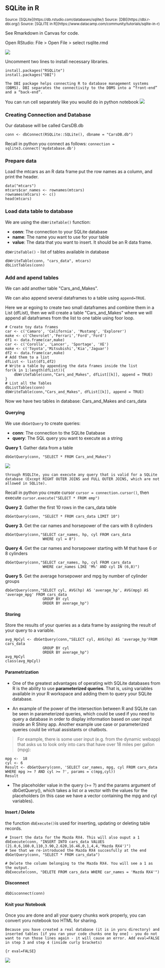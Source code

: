 ## SQLite in R
<small>
Source: [SQLite](https://db.rstudio.com/databases/sqlite/)
Source: [DBI](https://dbi.r-dbi.org/)
Source: [SQLITE in R](https://www.datacamp.com/community/tutorials/sqlite-in-r)
</small>

See Rmarkdown in Canvas for code.

Open RStudio: File > Open File > select rsqlite.rmd

![](_static/r2.png)

Uncomment two lines to install necessary libraries.

```
install.packages("RSQLite")
install.packages("DBI")
```

```{note}
The DBI package helps connecting R to database management systems (DBMS). DBI separates the connectivity to the DBMS into a “front-end” and a “back-end”.
```

You can run cell separately like you woulld do in python notebook
![](_static/r1.png)

### Creating Connection and Database


Our database will be called CarsDB.db

```{r}
conn <- dbConnect(RSQLite::SQLite(), dbname = "CarsDB.db")
```
Recall in python you connect as follows: ```connection = sqlite3.connect('mydatabase.db')``` 
 
### Prepare data
Load the mtcars as an R data frame put the row names as a column, and print the header.

```
data("mtcars")
mtcars$car_names <- rownames(mtcars)
rownames(mtcars) <- c()
head(mtcars) 
 ```

### Load data table to database

We are using the ```dbWriteTable()``` function:

- **conn**: The connection to your SQLite database
- **name**: The name you want to use for your table
- **value**: The data that you want to insert. It should be an R data frame.

```dbWriteTable()``` - list of tables available in database

```
dbWriteTable(conn, "cars_data", mtcars)
dbListTables(conn)
```

### Add and apend tables
We can add another table "Cars_and_Makes".

We can also append several dataframes to a table using ```append=TRUE```.

Here we ar egoing to create two small dataframes and combine them in a List (dfList), then we will create a table "Cars_and_Makes" where we will append all dataframes from the list to one table using foor loop.
```
# Create toy data frames
car <- c('Camaro', 'California', 'Mustang', 'Explorer')
make <- c('Chevrolet','Ferrari','Ford','Ford')
df1 <- data.frame(car,make)
car <- c('Corolla', 'Lancer', 'Sportage', 'XE')
make <- c('Toyota','Mitsubishi','Kia','Jaguar')
df2 <- data.frame(car,make)
# Add them to a list
dfList <- list(df1,df2)
# Write a table by appending the data frames inside the list
for(k in 1:length(dfList)){
    dbWriteTable(conn,"Cars_and_Makes", dfList[[k]], append = TRUE)
}
# List all the Tables
dbListTables(conn)
dbWriteTable(conn,"Cars_and_Makes", dfList[[k]], append = TRUE)
```

Now  we have two tables in database: Cars_and_Makes and cars_data

#### Querying

We use ```dbGetQuery``` to create queries:

- **conn**: The connection to the SQLite Database
- **query**: The SQL query you want to execute as a string

**Query 1**. Gather data from a table
```
dbGetQuery(conn, "SELECT * FROM Cars_and_Makes")
```
![](_static/r3.png)

```{note}
through RSQLIte, you can execute any query that is valid for a SQLite database (Except RIGHT OUTER JOINS and FULL OUTER JOINS, which are not allowed in SQLite).
```
Recall in python you create cursor ```cursor = connection.cursor()```, then execute ```cursor.execute("SELECT * FROM emp")```


**Query 2**. Gather the first 10 rows in the cars_data table

```
dbGetQuery(conn, "SELECT * FROM cars_data LIMIT 10")
```

**Query 3**. Get the car names and horsepower of the cars with 8 cylinders

```
dbGetQuery(conn,"SELECT car_names, hp, cyl FROM cars_data
                 WHERE cyl = 8")
```

**Query 4**. Get the car names and horsepower starting with M that have 6 or 8 cylinders
```
dbGetQuery(conn,"SELECT car_names, hp, cyl FROM cars_data
                 WHERE car_names LIKE 'M%' AND cyl IN (6,8)")
```

**Query 5**. Get the average horsepower and mpg by number of cylinder groups
```
dbGetQuery(conn,"SELECT cyl, AVG(hp) AS 'average_hp', AVG(mpg) AS 'average_mpg' FROM cars_data
                 GROUP BY cyl
                 ORDER BY average_hp")
```

#### Storing

Store the results of your queries as a data frame by assigning the result of your query to a variable.

```
avg_HpCyl <- dbGetQuery(conn,"SELECT cyl, AVG(hp) AS 'average_hp'FROM cars_data
                 GROUP BY cyl
                 ORDER BY average_hp")
avg_HpCyl
class(avg_HpCyl)
```
#### Parametrization

- One of the greatest advantages of operating with SQLite databases from R is the ability to use **parameterized queries**. That is, using variables available in your R workspace and adding them to query your SQLite database.

- An example of the power of the intersection between R and SQLite can be seen in parameterized queries, which could be used if you need to query a database in order to display information based on user input inside an R Shiny app. Another example use case or parameterized queries could be virtual assistants or chatbots. 


> For example, there is some user input (e.g. from the dynamic webapp) that asks us to look only into cars that have over 18 miles per gallon (mpg):

```
mpg <-  18
cyl <- 6
Result <- dbGetQuery(conn, 'SELECT car_names, mpg, cyl FROM cars_data WHERE mpg >= ? AND cyl >= ?', params = c(mpg,cyl))
Result
```

- The placeholder value in the query (>= ?) and the params argument of dbGetQuery(), which takes a list or a vector with the values for the placeholders (in this case we have a vector containing the mpg and cyl variables).

#### Insert / Delete

the function ```dbExecute()```is used for inserting, updating or deleting table records. 

```
# Insert the data for the Mazda RX4. This will also ouput a 1
dbExecute(conn, "INSERT INTO cars_data VALUES (21.0,6,160.0,110,3.90,2.620,16.46,0,1,4,4,'Mazda RX4')")
# See that we re-introduced the Mazda RX4 succesfully at the end
dbGetQuery(conn, "SELECT * FROM cars_data")
```

```
# Delete the column belonging to the Mazda RX4. You will see a 1 as the output.
dbExecute(conn, "DELETE FROM cars_data WHERE car_names = 'Mazda RX4'")
```

#### Disconnect

```
dbDisconnect(conn)
```

#### Knit your Notebook

Once you are done and all your query chunks work properly, you can convert yoru notebook too HTML for sharing.

```{note}
Because you have created a real database (it is in yoru directory) and inserted tables [if you ran your code chunks one by one] - you do not want to run those lines again - it will cause an error. Add eval=FALSE in step 3 and step 4 (inside curly brackets)

{r eval=FALSE}

```

![](_static/r6.png)